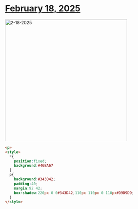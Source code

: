 # [February 18, 2025](https://cssbattle.dev/play/oUZysuJBIGYxun0huU3N)

<img src="https://firebasestorage.googleapis.com/v0/b/cssbattleapp.appspot.com/o/user%2Fe6YbeBahWNPT7VpE2rE2p85byxa2%2Ftargets%2Ftarget_EXrFz5Y@2x.png?alt=media" width="400" alt="2-18-2025" />

```html
<p>
<style>
  *{
    position:fixed;
    background:#46BA67
  }
  p{
    background:#343D42;
    padding:40;
    margin:92 42;
    box-shadow:220px 0 0#343D42,110px 110px 0 110px#D9D9D9;
  }
</style>
```
